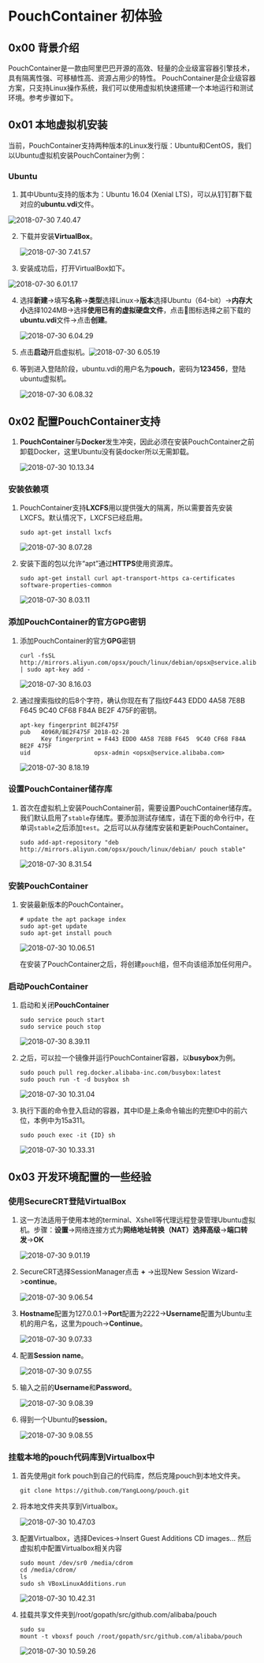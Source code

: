 # PouchContainer 初体验

## 0x00 背景介绍

PouchContainer是一款由阿里巴巴开源的高效、轻量的企业级富容器引擎技术，具有隔离性强、可移植性高、资源占用少的特性。 PouchContainer是企业级容器方案，只支持Linux操作系统，我们可以使用虚拟机快速搭建一个本地运行和测试环境。参考步骤如下。

## 0x01 本地虚拟机安装 

当前，PouchContainer支持两种版本的Linux发行版：Ubuntu和CentOS，我们以Ubuntu虚拟机安装PouchContainer为例：

### **Ubuntu**

1. 其中Ubuntu支持的版本为：Ubuntu 16.04 (Xenial LTS)，可以从钉钉群下载对应的**ubuntu.vdi**文件。

![2018-07-30 7.40.47](https://raw.githubusercontent.com/YangLoong/blog/dev//img/2018-07-30-7.40.47.png)

2. 下载并安装**VirtualBox**。

   ![2018-07-30 7.41.57](https://raw.githubusercontent.com/YangLoong/blog/dev//img/2018-07-30-7.41.57.png)

3. 安装成功后，打开VirtualBox如下。

![2018-07-30 6.01.17](https://raw.githubusercontent.com/YangLoong/blog/dev//img/2018-07-30-6.01.17.png)

4. 选择**新建**->填写**名称**->**类型**选择Linux->**版本**选择Ubuntu（64-bit）->**内存大小**选择1024MB->选择**使用已有的虚拟硬盘文件**，点击📁图标选择之前下载的**ubuntu.vdi**文件->点击**创建**。

   ![2018-07-30 6.04.29](https://raw.githubusercontent.com/YangLoong/blog/dev//img/2018-07-30-6.04.29.png)

5. 点击**启动**开启虚拟机。![2018-07-30 6.05.19](https://raw.githubusercontent.com/YangLoong/blog/dev//img/2018-07-30-6.05.19.png)

6. 等到进入登陆阶段，ubuntu.vdi的用户名为**pouch**，密码为**123456**，登陆ubuntu虚拟机。

   ![2018-07-30 6.08.32](https://raw.githubusercontent.com/YangLoong/blog/dev//img/2018-07-30-6.08.32.png)

## 0x02 配置PouchContainer支持

1. **PouchContainer**与**Docker**发生冲突，因此必须在安装PouchContainer之前卸载Docker，这里Ubuntu没有装docker所以无需卸载。

   ![2018-07-30 10.13.34](https://raw.githubusercontent.com/YangLoong/blog/dev//img/2018-07-30-10.13.34.png)

### 安装依赖项

1. PouchContainer支持**LXCFS**用以提供强大的隔离，所以需要首先安装LXCFS。默认情况下，LXCFS已经启用。

    ```shell
    sudo apt-get install lxcfs
    ```

    ![2018-07-30 8.07.28](https://raw.githubusercontent.com/YangLoong/blog/dev//img/2018-07-30-8.07.28.png)

2. 安装下面的包以允许“apt”通过**HTTPS**使用资源库。

   ```shell
   sudo apt-get install curl apt-transport-https ca-certificates software-properties-common
   ```

   ![2018-07-30 8.03.11](https://raw.githubusercontent.com/YangLoong/blog/dev//img/2018-07-30-8.03.11.png)

### 添加PouchContainer的官方GPG密钥
1. 添加PouchContainer的官方**GPG**密钥

   ```shell
   curl -fsSL http://mirrors.aliyun.com/opsx/pouch/linux/debian/opsx@service.alibaba.com.gpg.key | sudo apt-key add -
   ```

   ![2018-07-30 8.16.03](https://raw.githubusercontent.com/YangLoong/blog/dev//img/2018-07-30-8.16.03.png)

2. 通过搜索指纹的后8个字符，确认你现在有了指纹F443 EDD0 4A58 7E8B F645 9C40 CF68 F84A BE2F 475F的密钥。

   ```shell
   apt-key fingerprint BE2F475F
   pub   4096R/BE2F475F 2018-02-28
         Key fingerprint = F443 EDD0 4A58 7E8B F645  9C40 CF68 F84A BE2F 475F
   uid                  opsx-admin <opsx@service.alibaba.com>
   ```
   ![2018-07-30 8.18.19](https://raw.githubusercontent.com/YangLoong/blog/dev//img/2018-07-30-8.18.19.png)

### 设置PouchContainer储存库

   1. 首次在虚拟机上安装PouchContainer前，需要设置PouchContainer储存库。我们默认启用了`stable`存储库。要添加测试存储库，请在下面的命令行中，在单词`stable`之后添加`test`。之后可以从存储库安装和更新PouchContainer。

       ```shell
       sudo add-apt-repository "deb http://mirrors.aliyun.com/opsx/pouch/linux/debian/ pouch stable"
       ```

       ![2018-07-30 8.31.54](https://raw.githubusercontent.com/YangLoong/blog/dev//img/2018-07-30-8.31.54.png)


### 安装PouchContainer

1. 安装最新版本的PouchContainer。

   ```shell
   # update the apt package index
   sudo apt-get update
   sudo apt-get install pouch
   ```

   ![2018-07-30 10.06.51](https://raw.githubusercontent.com/YangLoong/blog/dev//img/2018-07-30-10.06.51.png)

   在安装了PouchContainer之后，将创建`pouch`组，但不向该组添加任何用户。

### 启动PouchContainer

1. 启动和关闭**PouchContainer**

   ```shell
   sudo service pouch start
   sudo service pouch stop
   ```

   ![2018-07-30 8.39.11](https://raw.githubusercontent.com/YangLoong/blog/dev//img/2018-07-30-8.39.11.png)

2. 之后，可以拉一个镜像并运行PouchContainer容器，以**busybox**为例。

   ```shell
   sudo pouch pull reg.docker.alibaba-inc.com/busybox:latest
   sudo pouch run -t -d busybox sh
   ```

   ![2018-07-30 10.31.04](https://raw.githubusercontent.com/YangLoong/blog/dev//img/2018-07-30-10.31.04.png)

3. 执行下面的命令登入启动的容器，其中ID是上条命令输出的完整ID中的前六位，本例中为15a311。

   ```shell
   sudo pouch exec -it {ID} sh
   ```

   ![2018-07-30 10.33.31](https://raw.githubusercontent.com/YangLoong/blog/dev//img/2018-07-30-10.33.31.png)

## 0x03 开发环境配置的一些经验

### 使用SecureCRT登陆VirtualBox

1. 这一方法适用于使用本地的terminal、Xshell等代理远程登录管理Ubuntu虚拟机。步骤：**设置**->网络连接方式为**网络地址转换（NAT）**选择**高级**->**端口转发**->**OK**

   ![2018-07-30 9.01.19](https://raw.githubusercontent.com/YangLoong/blog/dev//img/2018-07-30-9.01.19.png)

2. SecureCRT选择SessionManager点击 **+** ->出现New Session Wizard->**continue**。

   ![2018-07-30 9.06.54](https://raw.githubusercontent.com/YangLoong/blog/dev//img/2018-07-30-9.06.54.png)

3. **Hostname**配置为127.0.0.1->**Port**配置为2222->**Username**配置为Ubuntu主机的用户名，这里为pouch->**Continue**。

   ![2018-07-30 9.07.33](https://raw.githubusercontent.com/YangLoong/blog/dev//img/2018-07-30-9.07.33.png)

4. 配置**Session name**。

   ![2018-07-30 9.07.55](https://raw.githubusercontent.com/YangLoong/blog/dev//img/2018-07-30-9.07.55.png)

5. 输入之前的**Username**和**Password**。

   ![2018-07-30 9.08.39](https://raw.githubusercontent.com/YangLoong/blog/dev//img/2018-07-30-9.08.39.png)

6. 得到一个Ubuntu的**session**。

   ![2018-07-30 9.08.55](https://raw.githubusercontent.com/YangLoong/blog/dev//img/2018-07-30-9.08.55.png)

### 挂载本地的pouch代码库到Virtualbox中

1. 首先使用git fork pouch到自己的代码库，然后克隆pouch到本地文件夹。

   ```shell
   git clone https://github.com/YangLoong/pouch.git
   ```

2. 将本地文件夹共享到Virtualbox。

   ![2018-07-30 10.47.03](https://raw.githubusercontent.com/YangLoong/blog/dev//img/2018-07-30-10.47.03.png)

3. 配置Virtualbox，选择Devices->Insert Guest Additions CD images... 然后虚拟机中配置Virtualbox相关内容

   ```shell
   sudo mount /dev/sr0 /media/cdrom
   cd /media/cdrom/
   ls
   sudo sh VBoxLinuxAdditions.run
   ```

   ![2018-07-30 10.42.31](https://raw.githubusercontent.com/YangLoong/blog/dev//img/2018-07-30-10.42.31.png)

4. 挂载共享文件夹到/root/gopath/src/github.com/alibaba/pouch 

   ```shell
   sudo su
   mount -t vboxsf pouch /root/gopath/src/github.com/alibaba/pouch
   ```

   ![2018-07-30 10.59.26](https://raw.githubusercontent.com/YangLoong/blog/dev//img/2018-07-30-10.59.26.png)